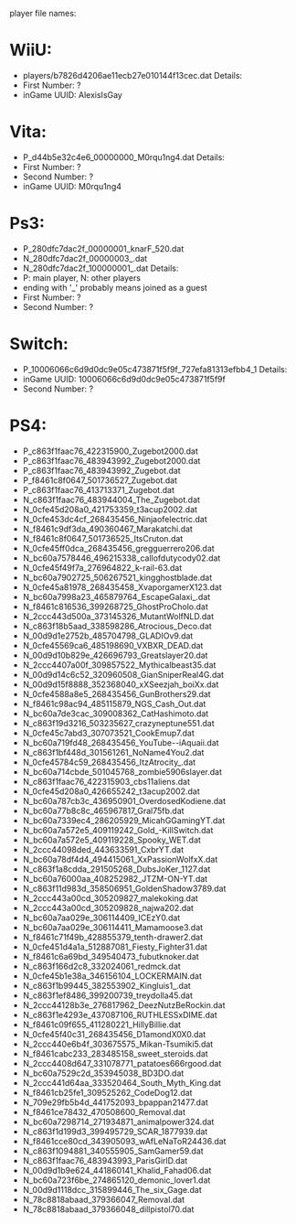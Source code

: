 player file names:

# WiiU:
- players/b7826d4206ae11ecb27e010144f13cec.dat
Details:
- First Number: ?
- inGame UUID: AlexisIsGay


# Vita:
- P_d44b5e32c4e6_00000000_M0rqu1ng4.dat
Details:
- First Number: ?
- Second Number: ?
- inGame UUID: M0rqu1ng4

# Ps3:
- P_280dfc7dac2f_00000001_knarF_520.dat
- N_280dfc7dac2f_00000003_.dat
- N_280dfc7dac2f_100000001_.dat
Details:
- P: main player, N: other players
- ending with '_' probably means joined as a guest
- First Number: ?
- Second Number: ?


# Switch:
- P_10006066c6d9d0dc9e05c473871f5f9f_727efa81313efbb4_1
Details:
- inGame UUID: 10006066c6d9d0dc9e05c473871f5f9f
- Second Number: ?




# PS4:
- P_c863f1faac76_422315900_Zugebot2000.dat
- P_c863f1faac76_483943992_Zugebot2000.dat
- P_c863f1faac76_483943992_Zugebot.dat
- P_f8461c8f0647_501736527_Zugebot.dat
- P_c863f1faac76_413713371_Zugebot.dat
- N_c863f1faac76_483944004_The_Zugebot.dat
- N_0cfe45d208a0_421753359_t3acup2002.dat
- N_0cfe453dc4cf_268435456_Ninjaofelectric.dat
- N_f8461c9df3da_490360467_Marakatchi.dat
- N_f8461c8f0647_501736525_ItsCruton.dat
- N_0cfe45ff0dca_268435456_gregguerrero206.dat
- N_bc60a7578446_496215338_callofdutycody02.dat
- N_0cfe45f49f7a_276964822_k-rail-63.dat
- N_bc60a7902725_506267521_kingghostblade.dat
- N_0cfe45a81978_268435458_XvaporgamerX123.dat
- N_bc60a7998a23_465879764_EscapeGalaxi_.dat
- N_f8461c816536_399268725_GhostProCholo.dat
- N_2ccc443d500a_373145326_MutantWolfNLD.dat
- N_c863f18b5aad_338598286_Atrocious_Deco.dat
- N_00d9d1e2752b_485704798_GLADIOv9.dat
- N_0cfe45569ca6_485198690_VXBXR_DEAD.dat
- N_00d9d10b829e_426696793_Greatslayer20.dat
- N_2ccc4407a00f_309857522_Mythicalbeast35.dat
- N_00d9d14c6c52_320960508_GianSniperReal4G.dat
- N_00d9d15f8888_352368040_xXSeezjah_boiXx.dat
- N_0cfe4588a8e5_268435456_GunBrothers29.dat
- N_f8461c98ac94_485115879_NGS_Cash_Out.dat
- N_bc60a7de3cac_309008362_CatHashimoto.dat
- N_c863f19d3216_503235627_crazyneptune551.dat
- N_0cfe45c7abd3_307073521_CookEmup7.dat
- N_bc60a719fd48_268435456_YouTube--iAquaii.dat
- N_c863f1bf448d_301561261_NoName4You2.dat
- N_0cfe45784c59_268435456_ItzAtrocity_.dat
- N_bc60a714cbde_501045768_zombie5906slayer.dat
- N_c863f1faac76_422315903_cbs11aliens.dat
- N_0cfe45d208a0_426655242_t3acup2002.dat
- N_bc60a787cb3c_436950901_OverdosedKodiene.dat
- N_bc60a77b8c8c_465967817_Gral75fb.dat
- N_bc60a7339ec4_286205929_MicahGGamingYT.dat
- N_bc60a7a572e5_409119242_Gold_-KillSwitch.dat
- N_bc60a7a572e5_409119228_Spooky_WET.dat
- N_2ccc44098ded_443633591_CxbrYT.dat
- N_bc60a78df4d4_494415061_XxPassionWolfxX.dat
- N_c863f1a8cdda_291505268_DubsJoKer_1127.dat
- N_bc60a76000aa_408252982_JTZM-ON-YT.dat
- N_c863f11d983d_358506951_GoldenShadow3789.dat
- N_2ccc443a00cd_305209827_malekoking.dat
- N_2ccc443a00cd_305209828_najwa202.dat
- N_bc60a7aa029e_306114409_ICEzY0.dat
- N_bc60a7aa029e_306114411_Mamamoose3.dat
- N_f8461c71f49b_428855379_tenth-drawer2.dat
- N_0cfe451d4a1a_512887081_Fiesty_Fighter31.dat
- N_f8461c6a69bd_349540473_fubutknoker.dat
- N_c863f166d2c8_332024061_redmck.dat
- N_0cfe45b1e38a_346156104_LOCKERMAIN.dat
- N_c863f1b99445_382553902_Kingluis1_.dat
- N_c863f1ef8486_399200739_treydolla45.dat
- N_2ccc44128b3e_276817962_DeezNutzBeRockin.dat
- N_c863f1e4293e_437087106_RUTHLESSxDIME.dat
- N_f8461c09f655_411280221_HillyBillie.dat
- N_0cfe45f40c31_268435456_D1amondX0X0.dat
- N_2ccc440e6b4f_303675575_Mikan-Tsumiki5.dat
- N_f8461cabc233_283485158_sweet_steroids.dat
- N_2ccc4408d647_331078771_patatoes666rgood.dat
- N_bc60a7529c2d_353945038_BD3DO.dat
- N_2ccc441d64aa_333520464_South_Myth_King.dat
- N_f8461cb25fe1_309525262_CodeDog12.dat
- N_709e29fb5b4d_441752093_bpappan21477.dat
- N_f8461ce78432_470508600_Removal.dat
- N_bc60a7298714_271934871_animalpower324.dat
- N_c863f1d199d3_399495729_SCAR_1877939.dat
- N_f8461cce80cd_343905093_wAfLeNaToR24436.dat
- N_c863f1094881_340555905_SamGamer59.dat
- N_c863f1faac76_483943993_ParisGirlD.dat
- N_00d9d1b9e624_441860141_Khalid_Fahad06.dat
- N_bc60a723f6be_274865120_demonic_lover1.dat
- N_00d9d1118dcc_315899446_The_six_Gage.dat
- N_78c8818abaad_379366047_Removal.dat
- N_78c8818abaad_379366048_dillpistol70.dat










